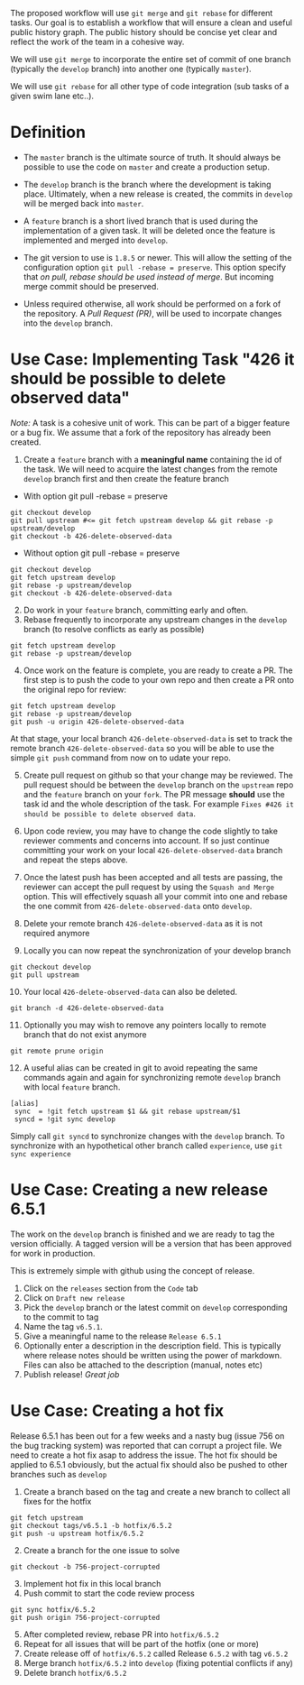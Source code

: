 The proposed workflow will use `git merge` and `git rebase` for different tasks. Our goal is to establish a workflow that will ensure a clean and useful public history graph. The public history should be concise yet clear and reflect the work of the team in a cohesive way.

We will use `git merge` to incorporate the entire set of commit of one branch (typically the `develop` branch) into another one (typically `master`). 

We will use `git rebase` for all other type of code integration (sub tasks of a given swim lane etc..). 

# Definition
* The `master` branch is the ultimate source of truth. It should always be possible to use the code on `master` and create a production setup. 

* The `develop` branch is the branch where the development is taking place. Ultimately, when a new release is created, the commits in `develop` will be merged back into `master`.

* A `feature` branch is a short lived branch that is used during the implementation of a given task. It will be deleted once the feature is implemented and merged into `develop`.

* The git version to use is `1.8.5` or newer. This will allow the setting of the configuration option `git pull -rebase = preserve`. This option specify that _on pull, rebase should be used instead of merge_. But incoming merge commit should be preserved.

* Unless required otherwise, all work should be performed on a fork of the repository. A _Pull Request (PR)_, will be used to incorpate changes into the `develop` branch.

# Use Case: Implementing Task "426 it should be possible to delete observed data"
_Note:_ A task is a cohesive unit of work. This can be part of a bigger feature or a bug fix. We assume that a fork of the repository has already been created.

1. Create a `feature` branch with a **meaningful name** containing the id of the task. We will need to acquire the latest changes from the remote `develop` branch first and then create the feature branch
  * With option  git pull -rebase = preserve
  ```
  git checkout develop
  git pull upstream #<= git fetch upstream develop && git rebase -p upstream/develop
  git checkout -b 426-delete-observed-data
  ```
  * Without option  git pull -rebase = preserve
  ```
  git checkout develop
  git fetch upstream develop
  git rebase -p upstream/develop
  git checkout -b 426-delete-observed-data
  ```
2. Do work in your `feature` branch, committing early and often. 
3. Rebase frequently to incorporate any upstream changes in the `develop` branch (to resolve conflicts as early as possible)
 ```
 git fetch upstream develop
 git rebase -p upstream/develop
 ```
4. Once work on the feature is complete, you are ready to create a PR. The first step is to push the code to your own repo and then create a PR onto the original repo for review:
 ```
 git fetch upstream develop
 git rebase -p upstream/develop
 git push -u origin 426-delete-observed-data
 ```

 At that stage, your local branch `426-delete-observed-data` is set to track the remote branch `426-delete-observed-data` so you will be able to use the simple `git push` command from now on to udate your repo.

5. Create pull request on github so that your change may be reviewed. The pull request should be between the `develop` branch on the `upstream` repo and the `feature` branch on your `fork`. The PR message **should** use the task id and the whole description of the task. For example `Fixes #426 it should be possible to delete observed data`.

6. Upon code review, you may have to change the code slightly to take reviewer comments and concerns into account. If so just continue committing your work on your local `426-delete-observed-data` branch and repeat the steps above. 

7. Once the latest push has been accepted and all tests are passing, the reviewer can accept the pull request by using the `Squash and Merge` option. This will effectively squash all your commit into one and rebase the one commit from `426-delete-observed-data` onto `develop`.

8. Delete your remote branch `426-delete-observed-data` as it is not required anymore

9. Locally you can now repeat the synchronization of your develop branch
  ```
  git checkout develop
  git pull upstream
  ```
10. Your local `426-delete-observed-data` can also be deleted. 
 ```
 git branch -d 426-delete-observed-data
 ```
11. Optionally you may wish to remove any pointers locally to remote branch that do not exist anymore
 ```
 git remote prune origin
 ```
12. A useful alias can be created in git to avoid repeating the same commands again and again for synchronizing remote `develop` branch with local `feature` branch.

 ```
 [alias]
  sync  = !git fetch upstream $1 && git rebase upstream/$1
  syncd = !git sync develop
 ```
 Simply call `git syncd` to synchronize changes with the `develop` branch. To synchronize with an hypothetical other branch called `experience`, use `git sync experience`

# Use Case: Creating a new release 6.5.1
The work on the `develop` branch is finished and we are ready to tag the version officially. A tagged version will be a version that has been approved for work in production.

This is extremely simple with github using the concept of release. 

1. Click on the `releases` section from the `Code` tab
1. Click on `Draft new release`
1. Pick the `develop` branch or the latest commit on `develop` corresponding to the commit to tag
1. Name the tag `v6.5.1`. 
1. Give a meaningful name to the release `Release 6.5.1`
1. Optionally enter a description in the description field. This is typically where release notes should be written using the power of markdown. Files can also be attached to the description (manual, notes etc)
1. Publish release! _Great job_ 
 

# Use Case: Creating a hot fix
Release 6.5.1 has been out for a few weeks and a nasty bug (issue 756 on the bug tracking system) was reported that can corrupt a project file. We need to create a hot fix asap to address the issue. The hot fix should be applied to 6.5.1 obviously, but the actual fix should also be pushed to other branches such as `develop`

1. Create a branch based on the tag and create a new branch to collect all fixes for the hotfix
 ```
 git fetch upstream
 git checkout tags/v6.5.1 -b hotfix/6.5.2
 git push -u upstream hotfix/6.5.2
 ```

2. Create a branch for the one issue to solve 
 ```
 git checkout -b 756-project-corrupted
 ```

3. Implement hot fix in this local branch
4. Push commit to start the code review process

 ```
 git sync hotfix/6.5.2
 git push origin 756-project-corrupted
 ```
5. After completed review, rebase PR into `hotfix/6.5.2`
6. Repeat for all issues that will be part of the hotfix (one or more)
7. Create release off of `hotfix/6.5.2` called Release `6.5.2` with tag `v6.5.2`
8. Merge branch `hotfix/6.5.2` into `develop` (fixing potential conflicts if any)
9. Delete branch `hotfix/6.5.2` 
